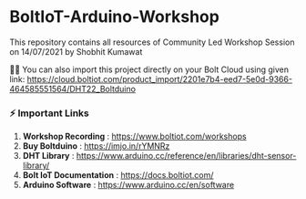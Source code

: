 # BoltIoT-Arduino-Workshop
This repository contains all resources of Community Led Workshop Session on 14/07/2021 by Shobhit Kumawat

👨‍💻 You can also import this project directly on your Bolt Cloud using given link: 
https://cloud.boltiot.com/product_import/2201e7b4-eed7-5e0d-9366-464585551564/DHT22_Boltduino

### ⚡ Important Links

1. **Workshop Recording** : https://www.boltiot.com/workshops
2. **Buy Boltduino** : https://imjo.in/rYMNRz
3. **DHT Library** : https://www.arduino.cc/reference/en/libraries/dht-sensor-library/
4. **Bolt IoT Documentation** : https://docs.boltiot.com/
5. **Arduino Software** : https://www.arduino.cc/en/software
